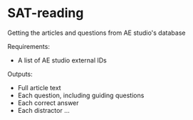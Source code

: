 # SAT-reading
Getting the articles and questions from AE studio's database

Requirements:
- A list of AE studio external IDs

Outputs:
- Full article text
- Each question, including guiding questions
- Each correct answer
- Each distractor
...
